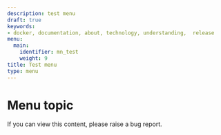 ```yaml
---
description: test menu
draft: true
keywords:
- docker, documentation, about, technology, understanding,  release
menu:
  main:
    identifier: mn_test
    weight: 9
title: Test menu
type: menu
---
```


# Menu topic

If you can view this content, please raise a bug report.
